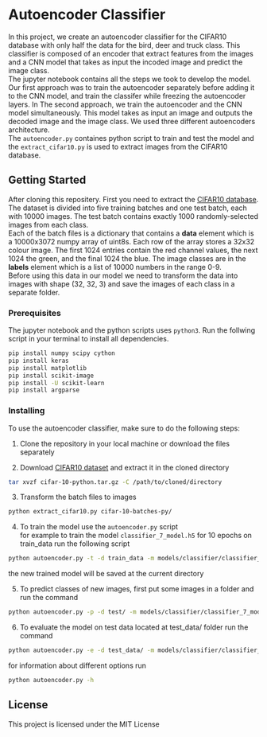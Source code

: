 # Autoencoder Classifier

In this project, we create an autoencoder classifier for the CIFAR10 database with only half the data for the bird, deer and truck class. This classifier is composed of an encoder that extract features from the images and a CNN model that takes as input the incoded image and predict the image class.<br>
The jupyter notebook contains all the steps we took to develop the model. 
Our first approach was to train the autoencoder separately before adding it to the CNN model, and train the classifer while freezing the autoencoder layers.
In The second approach, we train the autoencoder and the CNN model simultaneously. This model takes as input an image and outputs the decoded image and the image class. We used three different autoencoders architecture.<br>
The `autoencoder.py` containes python script to train and test the model and the `extract_cifar10.py` is used to extract images from the CIFAR10 database.   

## Getting Started

After cloning this repositery. First you need to extract the [CIFAR10 database](https://www.cs.toronto.edu/~kriz/cifar.html). The dataset is divided into five training batches and one test batch, each with 10000 images. The test batch contains exactly 1000 randomly-selected images from each class.<br>
Each of the batch files is a dictionary that contains a **data** element which is a 10000x3072 numpy array of uint8s. Each row of the array stores a 32x32 colour image. The first 1024 entries contain the red channel values, the next 1024 the green, and the final 1024 the blue. The image classes are in the **labels** element which is a list of 10000 numbers in the range 0-9. <br>
Before using this data in our model we need to transform the data into images with shape (32, 32, 3) and save the images of each class in a separate folder. 

### Prerequisites

The jupyter notebook and the python scripts uses `python3`.
Run the follwing script in your terminal to install all dependencies.

```bash
pip install numpy scipy cython
pip install keras
pip install matplotlib
pip install scikit-image
pip install -U scikit-learn
pip install argparse
```

### Installing

To use the autoencoder classifier, make sure to do the following steps:

1. Clone the repository in your local machine or download the files separately

2.  Download [CIFAR10 dataset](https://www.cs.toronto.edu/~kriz/cifar.html)
and extract it in the cloned directory
```bash
tar xvzf cifar-10-python.tar.gz -C /path/to/cloned/directory
```
3. Transform the batch files to images
```bash
python extract_cifar10.py cifar-10-batches-py/
```
4. To train the model use the `autoencoder.py` script<br>
for example to train the model `classifier_7_model.h5` for 10 epochs on train_data run the following script

```bash
python autoencoder.py -t -d train_data -m models/classifier/classifier_7_model.h5 --epochs 10
```
the new trained model will be saved at the current directory<br>

5. To predict classes of new images, first put some images in a folder and run the command
 ```bash
python autoencoder.py -p -d test/ -m models/classifier/classifier_7_model.h5
```
6. To evaluate the model on test data located at test_data/ folder run the command
 ```bash
python autoencoder.py -e -d test_data/ -m models/classifier/classifier_7_model.h5
```
for information about different options run
```bash
python autoencoder.py -h
```

## License

This project is licensed under the MIT License

